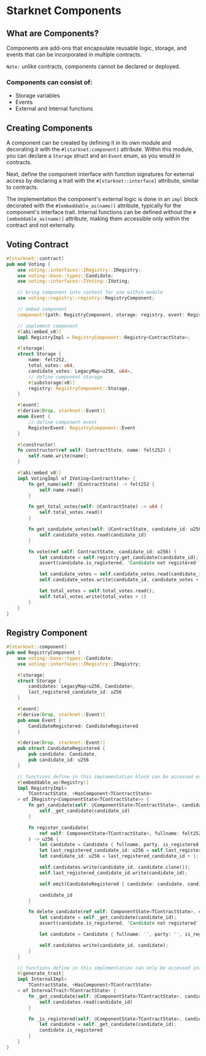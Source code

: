 # Starknet Components

## What are Components?

Components are add-ons that encapsulate reusable logic, storage, and events that can be incorporated in multiple contracts.

`Note:` unlike contracts, components cannot be declared or deployed.

### Components can consist of:

- Storage variables
- Events
- External and Internal functions

## Creating Components

A component can be created by defining it in its own module and decorating it with the `#[starknet:component]` attribute. Within this module, you can declare a `Storage` struct and an `Event` enum, as you would in contracts.

Next, define the component interface with function signatures for external access by declaring a trait with the `#[starknet::interface]` attribute, similar to contracts.

The implementation the component's external logic is done in an `impl` block decorated with the `#[embeddable_as(name)]` attribute, typically for the component's interface trait. Internal functions can be defined without the `#[embeddable_as(name)]` attribute, making them accessible only within the contract and not externally.

## Voting Contract

```Rust
#[starknet::contract]
pub mod Voting {
    use voting::interfaces::IRegistry::IRegistry;
    use voting::base::types::Candidate;
    use voting::interfaces::IVoting::IVoting;

    // bring component into context for use within module
    use voting::registry::registry::RegistryComponent;

    // embed component
    component!(path: RegistryComponent, storage: registry, event: RegisterEvent);

    // implement component
    #[abi(embed_v0)]
    impl RegistryImpl = RegistryComponent::Registry<ContractState>;

    #[storage]
    struct Storage {
        name: felt252,
        total_votes: u64,
        candidate_votes: LegacyMap<u256, u64>,
        // define component storage
        #[substorage(v0)]
        registry: RegistryComponent::Storage,
    }

    #[event]
    #[derive(Drop, starknet::Event)]
    enum Event {
        // define component event
        RegisterEvent: RegistryComponent::Event
    }

    #[constructor]
    fn constructor(ref self: ContractState, name: felt252) {
        self.name.write(name);
    }

    #[abi(embed_v0)]
    impl VotingImpl of IVoting<ContractState> {
        fn get_name(self: @ContractState) -> felt252 {
            self.name.read()
        }

        fn get_total_votes(self: @ContractState) -> u64 {
            self.total_votes.read()
        }

        fn get_candidate_votes(self: @ContractState, candidate_id: u256) -> u64 {
            self.candidate_votes.read(candidate_id)
        }

        fn vote(ref self: ContractState, candidate_id: u256) {
            let candidate = self.registry.get_candidate(candidate_id);
            assert(candidate.is_registered, 'Candidate not registered');

            let candidate_votes = self.candidate_votes.read(candidate_id);
            self.candidate_votes.write(candidate_id, candidate_votes + 1);

            let total_votes = self.total_votes.read();
            self.total_votes.write(total_votes + 1)
        }
    }
}
```

## Registry Component

```Rust
#[starknet::component]
pub mod RegistryComponent {
    use voting::base::types::Candidate;
    use voting::interfaces::IRegistry::IRegistry;

    #[storage]
    struct Storage {
        candidates: LegacyMap<u256, Candidate>,
        last_registered_candidate_id: u256
    }

    #[event]
    #[derive(Drop, starknet::Event)]
    pub enum Event {
        CandidateRegistered: CandidateRegistered
    }

    #[derive(Drop, starknet::Event)]
    pub struct CandidateRegistered {
        pub candidate: Candidate,
        pub candidate_id: u256
    }

    // functions define in this implementation block can be accessed externally
    #[embeddable_as(Registry)]
    impl RegistryImpl<
        TContractState, +HasComponent<TContractState>
    > of IRegistry<ComponentState<TContractState>> {
        fn get_candidate(self: @ComponentState<TContractState>, candidate_id: u256) -> Candidate {
            self._get_candidate(candidate_id)
        }

        fn register_candidate(
            ref self: ComponentState<TContractState>, fullname: felt252, party: felt252
        ) -> u256 {
            let candidate = Candidate { fullname, party, is_registered: true };
            let last_registered_candidate_id: u256 = self.last_registered_candidate_id.read();
            let candidate_id: u256 = last_registered_candidate_id + 1;

            self.candidates.write(candidate_id, candidate.clone());
            self.last_registered_candidate_id.write(candidate_id);

            self.emit(CandidateRegistered { candidate: candidate, candidate_id, });

            candidate_id
        }

        fn delete_candidate(ref self: ComponentState<TContractState>, candidate_id: u256) {
            let candidate = self._get_candidate(candidate_id);
            assert(candidate.is_registered, 'Candidate not registered');

            let candidate = Candidate { fullname: '', party: '', is_registered: false };

            self.candidates.write(candidate_id, candidate);
        }
    }

    // functions define in this implementation can only be accessed internally
    #[generate_trait]
    impl InternalImpl<
        TContractState, +HasComponent<TContractState>
    > of InternalTrait<TContractState> {
        fn _get_candidate(self: @ComponentState<TContractState>, candidate_id: u256) -> Candidate {
            self.candidates.read(candidate_id)
        }

        fn _is_registered(self: @ComponentState<TContractState>, candidate_id: u256) -> bool {
            let candidate = self._get_candidate(candidate_id);
            candidate.is_registered
        }
    }
}

```
